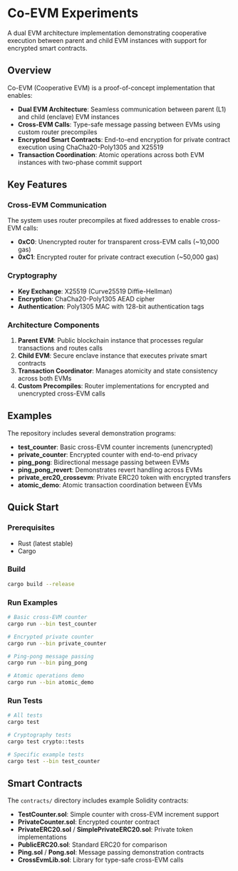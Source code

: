 # Co-EVM Experiments

A dual EVM architecture implementation demonstrating cooperative execution between parent and child EVM instances with support for encrypted smart contracts.

## Overview

Co-EVM (Cooperative EVM) is a proof-of-concept implementation that enables:

- **Dual EVM Architecture**: Seamless communication between parent (L1) and child (enclave) EVM instances
- **Cross-EVM Calls**: Type-safe message passing between EVMs using custom router precompiles
- **Encrypted Smart Contracts**: End-to-end encryption for private contract execution using ChaCha20-Poly1305 and X25519
- **Transaction Coordination**: Atomic operations across both EVM instances with two-phase commit support

## Key Features

### Cross-EVM Communication

The system uses router precompiles at fixed addresses to enable cross-EVM calls:

- **0xC0**: Unencrypted router for transparent cross-EVM calls (~10,000 gas)
- **0xC1**: Encrypted router for private contract execution (~50,000 gas)

### Cryptography

- **Key Exchange**: X25519 (Curve25519 Diffie-Hellman)
- **Encryption**: ChaCha20-Poly1305 AEAD cipher
- **Authentication**: Poly1305 MAC with 128-bit authentication tags

### Architecture Components

1. **Parent EVM**: Public blockchain instance that processes regular transactions and routes calls
2. **Child EVM**: Secure enclave instance that executes private smart contracts
3. **Transaction Coordinator**: Manages atomicity and state consistency across both EVMs
4. **Custom Precompiles**: Router implementations for encrypted and unencrypted cross-EVM calls

## Examples

The repository includes several demonstration programs:

- **test_counter**: Basic cross-EVM counter increments (unencrypted)
- **private_counter**: Encrypted counter with end-to-end privacy
- **ping_pong**: Bidirectional message passing between EVMs
- **ping_pong_revert**: Demonstrates revert handling across EVMs
- **private_erc20_crossevm**: Private ERC20 token with encrypted transfers
- **atomic_demo**: Atomic transaction coordination between EVMs

## Quick Start

### Prerequisites

- Rust (latest stable)
- Cargo

### Build

```bash
cargo build --release
```

### Run Examples

```bash
# Basic cross-EVM counter
cargo run --bin test_counter

# Encrypted private counter
cargo run --bin private_counter

# Ping-pong message passing
cargo run --bin ping_pong

# Atomic operations demo
cargo run --bin atomic_demo
```

### Run Tests

```bash
# All tests
cargo test

# Cryptography tests
cargo test crypto::tests

# Specific example tests
cargo test --bin test_counter
```

## Smart Contracts

The `contracts/` directory includes example Solidity contracts:

- **TestCounter.sol**: Simple counter with cross-EVM increment support
- **PrivateCounter.sol**: Encrypted counter contract
- **PrivateERC20.sol** / **SimplePrivateERC20.sol**: Private token implementations
- **PublicERC20.sol**: Standard ERC20 for comparison
- **Ping.sol** / **Pong.sol**: Message passing demonstration contracts
- **CrossEvmLib.sol**: Library for type-safe cross-EVM calls

